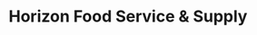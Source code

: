 ---
title: "Horizon Food Service & Supply"
url: /boerne/horizon-food-service-and-supply/
shop: supermarket
---